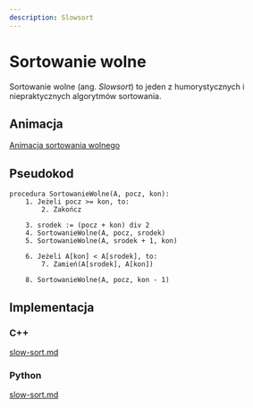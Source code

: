 ```yaml
---
description: Slowsort
---
```


# Sortowanie wolne

Sortowanie wolne (ang. *Slowsort*) to jeden z humorystycznych i niepraktycznych algorytmów sortowania.

## Animacja

[Animacja sortowania wolnego](https://www.youtube.com/watch?v=QbRoyhGdjnA)

## Pseudokod

```
procedura SortowanieWolne(A, pocz, kon):
    1. Jeżeli pocz >= kon, to:
        2. Zakończ

    3. srodek := (pocz + kon) div 2
    4. SortowanieWolne(A, pocz, srodek)
    5. SortowanieWolne(A, srodek + 1, kon)
    
    6. Jeżeli A[kon] < A[srodek], to:
        7. Zamień(A[srodek], A[kon])

    8. SortowanieWolne(A, pocz, kon - 1)
```

## Implementacja

### C++


[slow-sort.md](../../programming/c++/algorithms/sorting/slow-sort.md)


### Python


[slow-sort.md](../../programming/python/algorithms/sorting/slow-sort.md)


